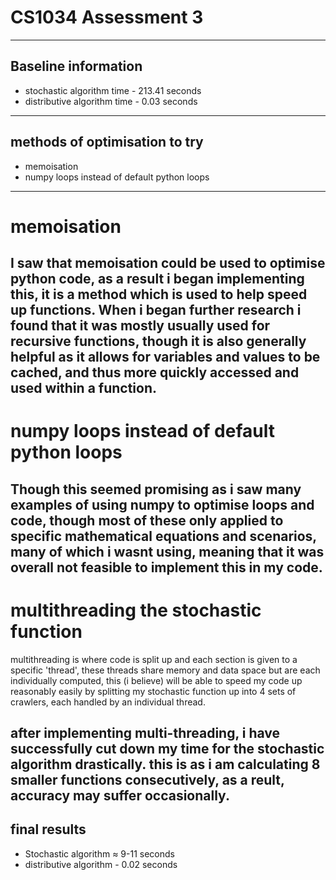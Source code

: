 # CS1034 Assessment 3
----------------------
## Baseline information
* stochastic algorithm time - 213.41 seconds
* distributive algorithm time - 0.03 seconds
----------------------
## methods of optimisation to try
* memoisation
* numpy loops instead of default python loops
-----------------------
# memoisation
I saw that memoisation could be used to optimise python code, as a result i began implementing this, it is a method which is used to help speed up functions. When i began further research i found that it was mostly usually used for recursive functions, though it is also generally helpful as it allows for variables and values to be cached, and thus more quickly accessed and used within a function.
-----------------------
# numpy loops instead of default python loops
Though this seemed promising as i saw many examples of using numpy to optimise loops and code, though most of these only applied to specific mathematical equations and scenarios, many of which i wasnt using, meaning that it was overall not feasible to implement this in my code.
-----------------------
# multithreading the stochastic function
multithreading is where code is split up and each section is given to a specific 'thread', these threads share memory and data space but are each individually computed, this (i believe) will be able to speed my code up reasonably easily by splitting my stochastic function up into 4 sets of crawlers, each handled by an individual thread. 

after implementing multi-threading, i have successfully cut down my time for the stochastic algorithm drastically. this is as i am calculating 8 smaller functions consecutively, as a reult, accuracy may suffer occasionally.
------------------------
## final results
* Stochastic algorithm ≈ 9-11 seconds
* distributive algorithm - 0.02 seconds